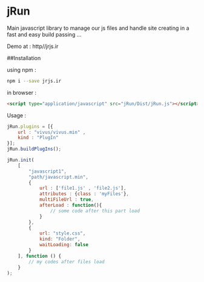 # jRun
Main javascript library to manage our js files and handle site creating in a fast and easy
build passing ...

Demo at : http//jrjs.ir

##Installation

using npm :
```bash
npm i --save jrjs.ir
```
in browser :
```html
<script type="application/javascript" src="jRun/Dist/jRun.js"></script>
```

Usage :
```javascript
jRun.plugins = [{
    url : "vivus/vivus.min" ,
    kind : "PlugIn"
}];
jRun.buildPlugIns();

jRun.init(
    [
        "javascript1",
        "path/javascript.min",
        {
            url : ['file1.js' , 'file2.js'],
            attributes : {class : 'myFiles'},
            multiFileUrl : true,
            afterLoad : function(){
                // some code after this part load
            }
        },
        {
            url: "style.css",
            kind: "Folder",
            waitLoading: false
        }
    ], function () {
        // my codes after files load
    }
);
```
